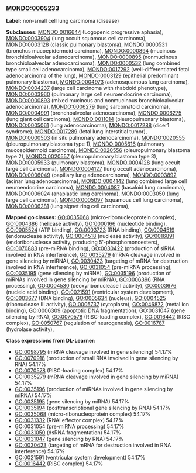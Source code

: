 
### [MONDO:0005233](http://purl.obolibrary.org/obo/MONDO_0005233)
**Label:** non-small cell lung carcinoma (disease)

**Subclasses:** [MONDO:0016644](http://purl.obolibrary.org/obo/MONDO_0016644) (Logopenic progressive aphasia), [MONDO:0003904](http://purl.obolibrary.org/obo/MONDO_0003904) (lung occult squamous cell carcinoma), [MONDO:0003128](http://purl.obolibrary.org/obo/MONDO_0003128) (classic pulmonary blastoma), [MONDO:0000531](http://purl.obolibrary.org/obo/MONDO_0000531) (bronchus mucoepidermoid carcinoma), [MONDO:0000894](http://purl.obolibrary.org/obo/MONDO_0000894) (mucinous bronchioloalveolar adenocarcinoma), [MONDO:0000895](http://purl.obolibrary.org/obo/MONDO_0000895) (nonmucinous bronchioloalveolar adenocarcinoma), [MONDO:0000532](http://purl.obolibrary.org/obo/MONDO_0000532) (lung combined type small cell adenocarcinoma), [MONDO:0017292](http://purl.obolibrary.org/obo/MONDO_0017292) (well-differentiated fetal adenocarcinoma of the lung), [MONDO:0003129](http://purl.obolibrary.org/obo/MONDO_0003129) (epithelial predominant pulmonary blastoma), [MONDO:0004973](http://purl.obolibrary.org/obo/MONDO_0004973) (adenosquamous lung carcinoma), [MONDO:0004237](http://purl.obolibrary.org/obo/MONDO_0004237) (large cell carcinoma with rhabdoid phenotype), [MONDO:0003960](http://purl.obolibrary.org/obo/MONDO_0003960) (pulmonary large cell neuroendocrine carcinoma), [MONDO:0000893](http://purl.obolibrary.org/obo/MONDO_0000893) (mixed mucinous and nonmucinous bronchioloalveolar adenocarcinoma), [MONDO:0006279](http://purl.obolibrary.org/obo/MONDO_0006279) (lung sarcomatoid carcinoma), [MONDO:0004991](http://purl.obolibrary.org/obo/MONDO_0004991) (bronchoalveolar adenocarcinoma), [MONDO:0006275](http://purl.obolibrary.org/obo/MONDO_0006275) (lung giant cell carcinoma), [MONDO:0011014](http://purl.obolibrary.org/obo/MONDO_0011014) (pleuropulmonary blastoma), [MONDO:0005061](http://purl.obolibrary.org/obo/MONDO_0005061) (lung adenocarcinoma), [MONDO:0017288](http://purl.obolibrary.org/obo/MONDO_0017288) (dicer1 syndrome), [MONDO:0017289](http://purl.obolibrary.org/obo/MONDO_0017289) (fetal lung interstitial tumor), [MONDO:0000503](http://purl.obolibrary.org/obo/MONDO_0000503) (in situ pulmonary adenocarcinoma), [MONDO:0020555](http://purl.obolibrary.org/obo/MONDO_0020555) (pleuropulmonary blastoma type 1), [MONDO:0005616](http://purl.obolibrary.org/obo/MONDO_0005616) (pulmonary mucoepidermoid carcinoma), [MONDO:0020556](http://purl.obolibrary.org/obo/MONDO_0020556) (pleuropulmonary blastoma type 2), [MONDO:0020557](http://purl.obolibrary.org/obo/MONDO_0020557) (pleuropulmonary blastoma type 3), [MONDO:0005933](http://purl.obolibrary.org/obo/MONDO_0005933) (pulmonary blastoma), [MONDO:0004128](http://purl.obolibrary.org/obo/MONDO_0004128) (lung occult large cell carcinoma), [MONDO:0004127](http://purl.obolibrary.org/obo/MONDO_0004127) (lung occult adenocarcinoma), [MONDO:0006049](http://purl.obolibrary.org/obo/MONDO_0006049) (papillary lung adenocarcinoma), [MONDO:0003892](http://purl.obolibrary.org/obo/MONDO_0003892) (acinar lung adenocarcinoma), [MONDO:0004142](http://purl.obolibrary.org/obo/MONDO_0004142) (lung combined large cell neuroendocrine carcinoma), [MONDO:0004087](http://purl.obolibrary.org/obo/MONDO_0004087) (basaloid lung carcinoma), [MONDO:0006024](http://purl.obolibrary.org/obo/MONDO_0006024) (anaplastic lung carcinoma), [MONDO:0003050](http://purl.obolibrary.org/obo/MONDO_0003050) (lung large cell carcinoma), [MONDO:0005097](http://purl.obolibrary.org/obo/MONDO_0005097) (squamous cell lung carcinoma), [MONDO:0006281](http://purl.obolibrary.org/obo/MONDO_0006281) (lung signet ring cell carcinoma), 

**Mapped go classes:** [GO:0035068](http://purl.obolibrary.org/obo/GO_0035068) (micro-ribonucleoprotein complex), [GO:0004386](http://purl.obolibrary.org/obo/GO_0004386) (helicase activity), [GO:0000166](http://purl.obolibrary.org/obo/GO_0000166) (nucleotide binding), [GO:0005524](http://purl.obolibrary.org/obo/GO_0005524) (ATP binding), [GO:0003723](http://purl.obolibrary.org/obo/GO_0003723) (RNA binding), [GO:0004519](http://purl.obolibrary.org/obo/GO_0004519) (endonuclease activity), [GO:0004518](http://purl.obolibrary.org/obo/GO_0004518) (nuclease activity), [GO:0016891](http://purl.obolibrary.org/obo/GO_0016891) (endoribonuclease activity, producing 5'-phosphomonoesters), [GO:0070883](http://purl.obolibrary.org/obo/GO_0070883) (pre-miRNA binding), [GO:0030422](http://purl.obolibrary.org/obo/GO_0030422) (production of siRNA involved in RNA interference), [GO:0035279](http://purl.obolibrary.org/obo/GO_0035279) (mRNA cleavage involved in gene silencing by miRNA), [GO:0030423](http://purl.obolibrary.org/obo/GO_0030423) (targeting of mRNA for destruction involved in RNA interference), [GO:0031054](http://purl.obolibrary.org/obo/GO_0031054) (pre-miRNA processing), [GO:0035195](http://purl.obolibrary.org/obo/GO_0035195) (gene silencing by miRNA), [GO:0035196](http://purl.obolibrary.org/obo/GO_0035196) (production of miRNAs involved in gene silencing by miRNA), [GO:0006396](http://purl.obolibrary.org/obo/GO_0006396) (RNA processing), [GO:0004530](http://purl.obolibrary.org/obo/GO_0004530) (deoxyribonuclease I activity), [GO:0003676](http://purl.obolibrary.org/obo/GO_0003676) (nucleic acid binding), [GO:0021591](http://purl.obolibrary.org/obo/GO_0021591) (ventricular system development), [GO:0003677](http://purl.obolibrary.org/obo/GO_0003677) (DNA binding), [GO:0005634](http://purl.obolibrary.org/obo/GO_0005634) (nucleus), [GO:0004525](http://purl.obolibrary.org/obo/GO_0004525) (ribonuclease III activity), [GO:0005737](http://purl.obolibrary.org/obo/GO_0005737) (cytoplasm), [GO:0046872](http://purl.obolibrary.org/obo/GO_0046872) (metal ion binding), [GO:0006309](http://purl.obolibrary.org/obo/GO_0006309) (apoptotic DNA fragmentation), [GO:0031047](http://purl.obolibrary.org/obo/GO_0031047) (gene silencing by RNA), [GO:0070578](http://purl.obolibrary.org/obo/GO_0070578) (RISC-loading complex), [GO:0016442](http://purl.obolibrary.org/obo/GO_0016442) (RISC complex), [GO:0050767](http://purl.obolibrary.org/obo/GO_0050767) (regulation of neurogenesis), [GO:0016787](http://purl.obolibrary.org/obo/GO_0016787) (hydrolase activity), 

**Class expressions from DL-Learner:**

- [GO:0098795](http://purl.obolibrary.org/obo/GO_0098795) (mRNA cleavage involved in gene silencing) 54.17%
- [GO:0070918](http://purl.obolibrary.org/obo/GO_0070918) (production of small RNA involved in gene silencing by RNA) 54.17%
- [GO:0070578](http://purl.obolibrary.org/obo/GO_0070578) (RISC-loading complex) 54.17%
- [GO:0035279](http://purl.obolibrary.org/obo/GO_0035279) (mRNA cleavage involved in gene silencing by miRNA) 54.17%
- [GO:0035196](http://purl.obolibrary.org/obo/GO_0035196) (production of miRNAs involved in gene silencing by miRNA) 54.17%
- [GO:0035195](http://purl.obolibrary.org/obo/GO_0035195) (gene silencing by miRNA) 54.17%
- [GO:0035194](http://purl.obolibrary.org/obo/GO_0035194) (posttranscriptional gene silencing by RNA) 54.17%
- [GO:0035068](http://purl.obolibrary.org/obo/GO_0035068) (micro-ribonucleoprotein complex) 54.17%
- [GO:0031332](http://purl.obolibrary.org/obo/GO_0031332) (RNAi effector complex) 54.17%
- [GO:0031054](http://purl.obolibrary.org/obo/GO_0031054) (pre-miRNA processing) 54.17%
- [GO:0031050](http://purl.obolibrary.org/obo/GO_0031050) (dsRNA fragmentation) 54.17%
- [GO:0031047](http://purl.obolibrary.org/obo/GO_0031047) (gene silencing by RNA) 54.17%
- [GO:0030423](http://purl.obolibrary.org/obo/GO_0030423) (targeting of mRNA for destruction involved in RNA interference) 54.17%
- [GO:0021591](http://purl.obolibrary.org/obo/GO_0021591) (ventricular system development) 54.17%
- [GO:0016442](http://purl.obolibrary.org/obo/GO_0016442) (RISC complex) 54.17%


